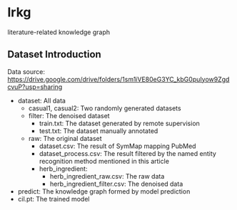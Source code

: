 # lrkg
literature-related knowledge graph


## Dataset Introduction

Data source: https://drive.google.com/drive/folders/1sm1iVE80eG3YC_kbG0puIyow9ZgdcvuP?usp=sharing

- dataset: All data
    - casual1, casual2: Two randomly generated datasets
    - filter: The denoised dataset
        - train.txt: The dataset generated by remote supervision
        - test.txt: The dataset manually annotated
    - raw: The original dataset
        - dataset.csv: The result of SymMap mapping PubMed
        - dataset_process.csv: The result filtered by the named entity recognition method mentioned in this article
        - herb_ingredient:
            - herb_ingredient_raw.csv: The raw data
            - herb_ingredient_filter.csv: The denoised data
- predict: The knowledge graph formed by model prediction
- cil.pt: The trained model


<!-- ## 数据集介绍

数据地址：https://drive.google.com/drive/folders/1sm1iVE80eG3YC_kbG0puIyow9ZgdcvuP?usp=sharing

- dataset: 所有的数据
    - casual1, casual2 随机生成的两个数据集
    - filter: 降噪后的数据集
        - train.txt: 远程监督生成的数据集
        - test.txt: 手工标注的数据集
    - raw: 原始数据集
        - dataset.csv: SymMap映射PubMed的结果
        - dataset_process.csv: 使用本文提到的命名实体识别方法过滤后的结果
        - herb_ingredient:
            - herb_ingredient_raw.csv: 未降噪的数据
            - herb_ingredient_filter.csv: 降噪后的数据
- predict: 模型预测形成的知识图谱
- cil.pt 训练好的模型 -->
